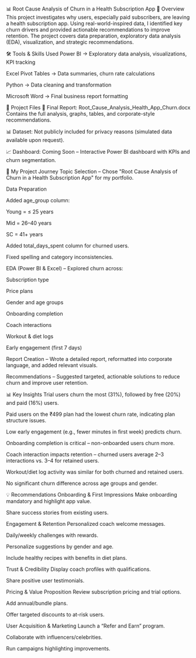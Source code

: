 📊 Root Cause Analysis of Churn in a Health Subscription App
📌 Overview
This project investigates why users, especially paid subscribers, are leaving a health subscription app.
Using real-world-inspired data, I identified key churn drivers and provided actionable recommendations to improve retention.
The project covers data preparation, exploratory data analysis (EDA), visualization, and strategic recommendations.

🛠 Tools & Skills Used
Power BI → Exploratory data analysis, visualizations, KPI tracking

Excel Pivot Tables → Data summaries, churn rate calculations

Python → Data cleaning and transformation

Microsoft Word → Final business report formatting

📂 Project Files
📄 Final Report: Root_Cause_Analysis_Health_App_Churn.docx
Contains the full analysis, graphs, tables, and corporate-style recommendations.

📊 Dataset: Not publicly included for privacy reasons (simulated data available upon request).

📈 Dashboard: Coming Soon – Interactive Power BI dashboard with KPIs and churn segmentation.

📜 My Project Journey
Topic Selection – Chose "Root Cause Analysis of Churn in a Health Subscription App" for my portfolio.

Data Preparation

Added age_group column:

Young = ≤ 25 years

Mid = 26–40 years

SC = 41+ years

Added total_days_spent column for churned users.

Fixed spelling and category inconsistencies.

EDA (Power BI & Excel) – Explored churn across:

Subscription type

Price plans

Gender and age groups

Onboarding completion

Coach interactions

Workout & diet logs

Early engagement (first 7 days)

Report Creation – Wrote a detailed report, reformatted into corporate language, and added relevant visuals.

Recommendations – Suggested targeted, actionable solutions to reduce churn and improve user retention.

📊 Key Insights
Trial users churn the most (31%), followed by free (20%) and paid (16%) users.

Paid users on the ₹499 plan had the lowest churn rate, indicating plan structure issues.

Low early engagement (e.g., fewer minutes in first week) predicts churn.

Onboarding completion is critical – non-onboarded users churn more.

Coach interaction impacts retention – churned users average 2–3 interactions vs. 3–4 for retained users.

Workout/diet log activity was similar for both churned and retained users.

No significant churn difference across age groups and gender.

💡 Recommendations
Onboarding & First Impressions
Make onboarding mandatory and highlight app value.

Share success stories from existing users.

Engagement & Retention
Personalized coach welcome messages.

Daily/weekly challenges with rewards.

Personalize suggestions by gender and age.

Include healthy recipes with benefits in diet plans.

Trust & Credibility
Display coach profiles with qualifications.

Share positive user testimonials.

Pricing & Value Proposition
Review subscription pricing and trial options.

Add annual/bundle plans.

Offer targeted discounts to at-risk users.

User Acquisition & Marketing
Launch a “Refer and Earn” program.

Collaborate with influencers/celebrities.

Run campaigns highlighting improvements.
